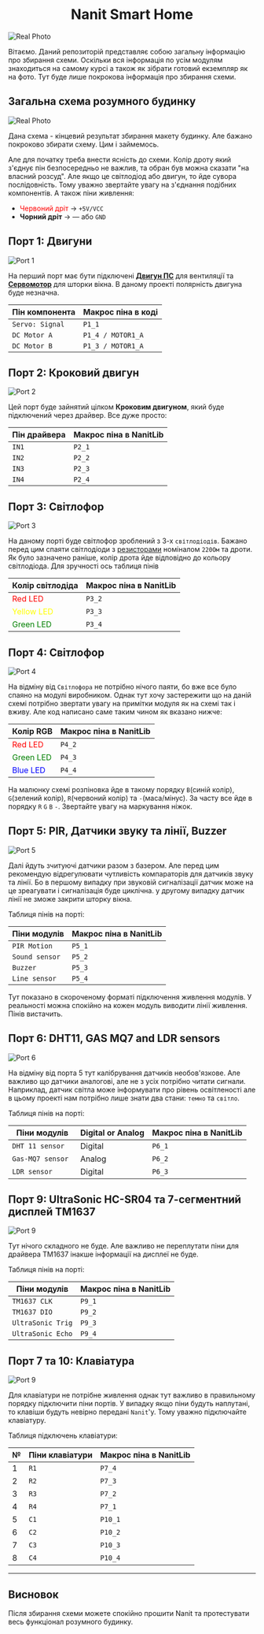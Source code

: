 <center> 

# Nanit Smart Home 

</center>

![Real Photo](/images/ud_v3.1.png)

Вітаємо. Даний репозиторій представляє собою загальну інформацію про збирання схеми. Оскільки вся інформація по усім модулям знаходиться на самому курсі а також як зібрати готовий екземпляр як на фото. Тут буде лише покрокова інформація про збирання схеми. 

## Загальна схема розумного будинку

![Real Photo](/images/UD_StandAlone_Full.png)

Дана схема - кінцевий результат збирання макету будинку. Але бажано покроково збирати схему. Цим і займемось.

Але для початку треба внести ясність до схеми. Колір дроту який з'єднує пін безпосередньо не важлив, та обран був можна сказати "на власний розсуд". Але якщо це світлодіод або двигун, то йде сувора послідовність. Тому уважно звертайте увагу на з'єднання подібних компонентів. А також піни живлення: 
- <span style="color: red;">Червоний дріт</span> -> `+5V/VCC`
- **Чорний дріт** ->  &mdash; або `GND`

## Порт 1: Двигуни

![Port 1](/images/UD_StandAlone_Port1.png)

На перший порт має бути підключені <u>**Двигун ПС**</u> для вентиляції та <u>**Сервомотор**</u> для шторки вікна. В даному проекті полярність двигуна буде незначна.

| Пін компонента | Макрос піна в коді |
| ----------- | ----------- |
| `Servo: Signal` | `P1_1` |
| `DC Motor A` | `P1_4 / MOTOR1_A` | 
| `DC Motor B` | `P1_3 / MOTOR1_A` | 

## Порт 2: Кроковий двигун

![Port 2](/images/UD_StandAlone_Port2.png)

Цей порт буде зайнятий цілком **Кроковим двигуном**, який буде підключений через драйвер. Все дуже просто:

| Пін драйвера | Макрос піна в NanitLib |
| ----------- | ----------- | 
| `IN1` | `P2_1` |
| `IN2` | `P2_2` | 
| `IN3` | `P2_3` |
| `IN4` | `P2_4` |

## Порт 3: Світлофор

![Port 3](/images/UD_StandAlone_Port3.png)

На даному порті буде світлофор зроблений з 3-х `світлодіодів`. Бажано перед цим спаяти світлодіоди з <u>резисторами</u> номіналом `220Ом` та дроти. Як було зазначено раніше, колір дрота йде відповідно до кольору світлодіода. Для зручності ось таблиця пінів

| Колір світлодіда | Макрос піна в NanitLib |
| ----------- | ----------- | 
| <font color="red">Red LED</font> | `P3_2` |
| <font color="yellow">Yellow LED</font> | `P3_3` |
| <font color="green">Green LED</font> | `P3_4` |

## Порт 4: Світлофор

![Port 4](/images/UD_StandAlone_Port4.png)

На відміну від `Світлофора` не потрібно нічого паяти, бо вже все було спаяно на модулі виробником. Однак тут хочу застережити що на даній схемі потрібно звертати увагу на примітки модуля як на схемі так і вживу. Але код написано саме таким чином як вказано нижче:

| Колір RGB | Макрос піна в NanitLib |
| ----------- | ----------- | 
| <font color="red">Red LED</font> | `P4_2` |
| <font color="green">Green LED</font> | `P4_3` |
| <font color="blue">Blue LED</font> | `P4_4` |

На малюнку схемі розпіновка йде в такому порядку `B`(синій колір), `G`(зелений колір), `R`(червоний колір) та `-`(маса/мінус). За часту все йде в порядку `R` `G` `B` `-`. Звертайте увагу на маркування ніжок.

## Порт 5: PIR, Датчики звуку та лінії, Buzzer

![Port 5](/images/UD_StandAlone_Port5.png)

Далі йдуть зчитуючі датчики разом з базером. Але перед цим рекомендую відрегулювати чутливість компараторів для датчиків звуку та лінії. Бо в першому випадку при звуковій сигналізації датчик може на це зреагувати і сигналізація буде циклічна. у другому випадку датчик лінії не зможе закрити шторку вікна.

Таблиця пінів на порті:

| Піни модулів | Макрос піна в NanitLib |
| ----------- | ----------- | 
| `PIR Motion` | `P5_1` |
| `Sound sensor` | `P5_2` |
| `Buzzer` | `P5_3` |
| `Line sensor` | `P5_4` |

Тут показано в скороченому форматі підключення живлення модулів. У реальності можна спокійно на кожен модуль виводити лінії живлення. Пінів вистачить.

## Порт 6: DHT11, GAS MQ7 and LDR sensors

![Port 6](/images/UD_StandAlone_Port6.png)

На відміну від порта 5 тут калібрування датчиків необов'язкове. Але важливо що датчики аналогові, але не з усіх потрібно читати сигнали. Наприклад, датчик світла може інформувати про рівень освітленості але в цьому проекті нам потрібно лише знати два стани: `темно` та `світло`.

Таблиця пінів на порті:

| Піни модулів | Digital or Analog | Макрос піна в NanitLib |
| ----------- | ----------- | ----------- | 
| `DHT 11 sensor` | Digital | `P6_1` |
| `Gas-MQ7 sensor ` | Analog | `P6_2` |
| `LDR sensor` | Digital | `P6_3` |

## Порт 9: UltraSonic HC-SR04 та 7-сегментний дисплей TM1637

![Port 9](/images/UD_StandAlone_Port9.png) 

Тут нічого складного не буде. Але важливо не переплутати піни для драйвера TM1637 інакше інформації на дисплеї не буде.

Таблиця пінів на порті:

| Піни модулів | Макрос піна в NanitLib |
| ----------- | ----------- |  
| `TM1637 CLK` | `P9_1` |
| `TM1637 DIO` | `P9_2` |
| `UltraSonic Trig` | `P9_3` |
| `UltraSonic Echo` | `P9_4` |

## Порт 7 та 10: Клавіатура

![Port 9](/images/UD_StandAlone_Keypad.png)

Для клавіатури не потрібне живлення однак тут важливо в правильному порядку підключити піни портів. У випадку якщо піни будуть наплутані, то клавіши будуть невірно передані `Nanit`'у. Тому уважно підключайте клавіатуру.

Таблиця підключень клавіатури:

| № | Піни клавіатури | Макрос піна в NanitLib |
| ----------- | ----------- | ----------- |  
| 1 | `R1` | `P7_4` |
| 2 | `R2` | `P7_3` |
| 3 | `R3` | `P7_2` |
| 4 | `R4` | `P7_1` |
| 5 | `C1` | `P10_1` |
| 6 | `C2` | `P10_2` |
| 7 | `C3` | `P10_3` |
| 8 | `C4` | `P10_4` |

---

## Висновок

Після збирання схеми можете спокійно прошити Nanit та протестувати весь функціонал розумного будинку.